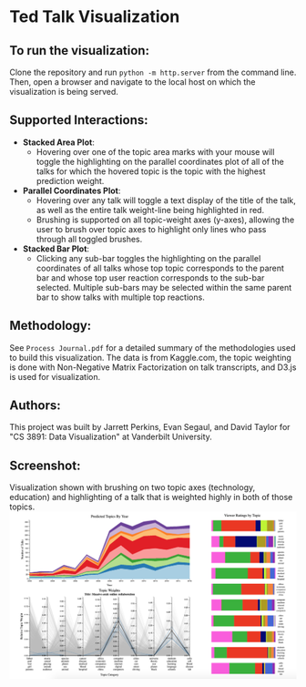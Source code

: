 # Ted Talk Visualization

## To run the visualization:
Clone the repository and run `python -m http.server` from the command line. Then, open a browser and navigate to the local host on which the visualization is being served.

## Supported Interactions:
- __Stacked Area Plot__:
	-  Hovering over one of the topic area marks with your mouse will toggle the highlighting on the parallel coordinates plot of all of the talks for which the hovered topic is the topic with the highest prediction weight.
- __Parallel Coordinates Plot__:
	- Hovering over any talk will toggle a text display of the title of the talk, as well as the entire talk weight-line being highlighted in red.
	- Brushing is supported on all topic-weight axes (y-axes), allowing the user to brush over topic axes to highlight only lines who pass through all toggled brushes.
- __Stacked Bar Plot__:
	- Clicking any sub-bar toggles the highlighting on the parallel coordinates of all talks whose top topic corresponds to the parent bar and whose top user reaction corresponds to the sub-bar selected. Multiple sub-bars may be selected within the same parent bar to show talks with multiple top reactions.

## Methodology:
See `Process Journal.pdf` for a detailed summary of the methodologies used to build this visualization. The data is from Kaggle.com, the topic weighting is done with Non-Negative Matrix Factorization on talk transcripts, and D3.js is used for visualization.

## Authors:
This project was built by Jarrett Perkins, Evan Segaul, and David Taylor for "CS 3891: Data Visualization" at Vanderbilt University.

## Screenshot:
Visualization shown with brushing on two topic axes (technology, education) and highlighting of a talk that is weighted highly in both of those topics.
![Alt text](vis_screenshot.png?raw=true)
